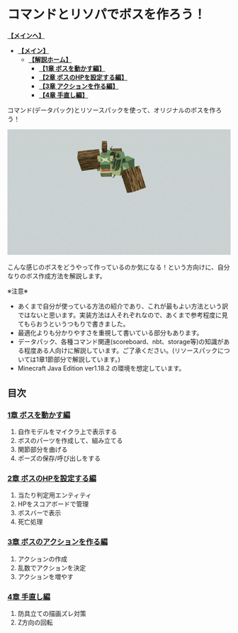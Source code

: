 # コマンドとリソパでボスを作ろう！

**[【メインへ】](https://github.com/Keeema-1/CustomModelBoss)**

 - **[【メイン】](https://github.com/Keeema-1/CustomModelBoss)** 
     - **[【解説ホーム】](https://github.com/Keeema-1/CustomModelBoss/blob/main/lectures/home.md)** 
         - **[【1章 ボスを動かす編】](https://github.com/Keeema-1/CustomModelBoss/blob/main/lectures/lec1.md)**
         - **[【2章 ボスのHPを設定する編】](https://github.com/Keeema-1/CustomModelBoss/blob/main/lectures/lec2.md)**
         - **[【3章 アクションを作る編】](https://github.com/Keeema-1/CustomModelBoss/blob/main/lectures/lec3.md)**
         - **[【4章 手直し編】](https://github.com/Keeema-1/CustomModelBoss/blob/main/lectures/lec4.md)**


コマンド(データパック)とリソースパックを使って、オリジナルのボスを作ろう！  

![demo](https://github.com/Keeema-1/CustomModelBoss/blob/main/materials/1.gif)

こんな感じのボスをどうやって作っているのか気になる！という方向けに、自分なりのボス作成方法を解説します。  

※注意※  
 - あくまで自分が使っている方法の紹介であり、これが最もよい方法という訳ではないと思います。実装方法は人それぞれなので、あくまで参考程度に見てもらおうというつもりで書きました。  
 - 最適化よりも分かりやすさを重視して書いている部分もあります。  
 - データパック、各種コマンド関連(scoreboard、nbt、storage等)の知識がある程度ある人向けに解説しています。ご了承ください。(リソースパックについては1章1節部分で解説しています。)  
 - Minecraft Java Edition ver1.18.2 の環境を想定しています。

## 目次

### [1章 ボスを動かす編](https://github.com/Keeema-1/CustomModelBoss/blob/main/lectures/lec1.md)

1. 自作モデルをマイクラ上で表示する
2. ボスのパーツを作成して、組み立てる
3. 関節部分を曲げる
4. ポーズの保存/呼び出しをする

### [2章 ボスのHPを設定する編](https://github.com/Keeema-1/CustomModelBoss/blob/main/lectures/lec2.md)

1. 当たり判定用エンティティ
2. HPをスコアボードで管理
3. ボスバーで表示
4. 死亡処理

### [3章 ボスのアクションを作る編](https://github.com/Keeema-1/CustomModelBoss/blob/main/lectures/lec3.md)

1. アクションの作成
2. 乱数でアクションを決定
3. アクションを増やす

### [4章 手直し編](https://github.com/Keeema-1/CustomModelBoss/blob/main/lectures/lec4.md)

1. 防具立ての描画ズレ対策
2. Z方向の回転
